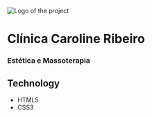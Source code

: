 <!-- <p align: center>
    <a href="">
    <img src=""></a>
</p> -->
![Logo of the project]()

# Clínica Caroline Ribeiro
### Estética e Massoterapia 

## Technology  
* HTML5
* CSS3





